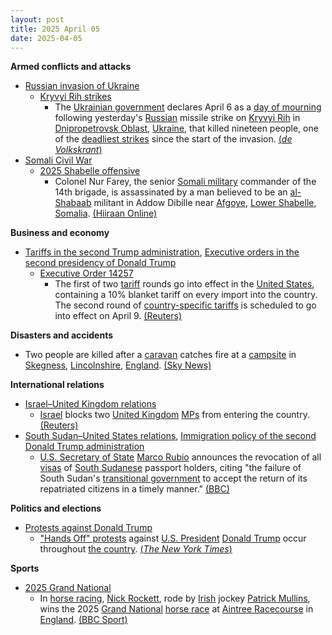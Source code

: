 ```yaml
---
layout: post
title: 2025 April 05
date: 2025-04-05
---
```



**Armed conflicts and attacks**

* [Russian invasion of Ukraine](https://en.wikipedia.org/wiki/Russian_invasion_of_Ukraine "Russian invasion of Ukraine")
  + [Kryvyi Rih strikes](https://en.wikipedia.org/wiki/Kryvyi_Rih_strikes_%282022%E2%80%93present%29 "Kryvyi Rih strikes (2022–present)")
    - The [Ukrainian government](https://en.wikipedia.org/wiki/Government_of_Ukraine "Government of Ukraine") declares April 6 as a [day of mourning](https://en.wikipedia.org/wiki/National_day_of_mourning "National day of mourning") following yesterday's [Russian](https://en.wikipedia.org/wiki/Russian_Armed_Forces "Russian Armed Forces") missile strike on [Kryvyi Rih](https://en.wikipedia.org/wiki/Kryvyi_Rih "Kryvyi Rih") in [Dnipropetrovsk Oblast](https://en.wikipedia.org/wiki/Dnipropetrovsk_Oblast "Dnipropetrovsk Oblast"), [Ukraine](https://en.wikipedia.org/wiki/Ukraine "Ukraine"), that killed nineteen people, one of the [deadliest strikes](https://en.wikipedia.org/wiki/Attacks_on_civilians_in_the_Russian_invasion_of_Ukraine "Attacks on civilians in the Russian invasion of Ukraine") since the start of the invasion. [(*de Volkskrant*)](https://www.volkskrant.nl/buitenland/een-van-de-dodelijkste-russische-aanvallen-ver-van-de-frontlinie-dompelt-kryvy-rih-in-rouw~baba6afe/)
* [Somali Civil War](https://en.wikipedia.org/wiki/Somali_Civil_War_%282009%E2%80%93present%29 "Somali Civil War (2009–present)")
  + [2025 Shabelle offensive](https://en.wikipedia.org/wiki/2025_Shabelle_offensive "2025 Shabelle offensive")
    - Colonel Nur Farey, the senior [Somali military](https://en.wikipedia.org/wiki/Somali_Armed_Forces "Somali Armed Forces") commander of the 14th brigade, is assassinated by a man believed to be an [al-Shabaab](https://en.wikipedia.org/wiki/Al-Shabaab_%28militant_group%29 "Al-Shabaab (militant group)") militant in Addow Dibille near [Afgoye](https://en.wikipedia.org/wiki/Afgoye "Afgoye"), [Lower Shabelle](https://en.wikipedia.org/wiki/Lower_Shabelle "Lower Shabelle"), [Somalia](https://en.wikipedia.org/wiki/Somalia "Somalia"). [(Hiiraan Online)](https://www.hiiraan.com/news4/2025/Apr/200987/senior_somali_army_commander_killed_during_troop_visit_in_lower_shabelle_region.aspx)

**Business and economy**

* [Tariffs in the second Trump administration](https://en.wikipedia.org/wiki/Tariffs_in_the_second_Trump_administration "Tariffs in the second Trump administration"), [Executive orders in the second presidency of Donald Trump](https://en.wikipedia.org/wiki/List_of_executive_orders_in_the_second_presidency_of_Donald_Trump "List of executive orders in the second presidency of Donald Trump")
  + [Executive Order 14257](https://en.wikipedia.org/wiki/Donald_Trump%27s_Liberation_Day_speech "Donald Trump's Liberation Day speech")
    - The first of two [tariff](https://en.wikipedia.org/wiki/Tariff "Tariff") rounds go into effect in the [United States](https://en.wikipedia.org/wiki/United_States "United States"), containing a 10% blanket tariff on every import into the country. The second round of [country-specific tariffs](https://en.wikipedia.org/wiki/Liberation_Day_tariffs "Liberation Day tariffs") is scheduled to go into effect on April 9. [(Reuters)](https://www.reuters.com/markets/us-starts-collecting-trumps-new-10-tariff-smashing-global-trade-norms-2025-04-05/)

**Disasters and accidents**

* Two people are killed after a [caravan](https://en.wikipedia.org/wiki/Caravan_%28trailer%29 "Caravan (trailer)") catches fire at a [campsite](https://en.wikipedia.org/wiki/Campsite "Campsite") in [Skegness](https://en.wikipedia.org/wiki/Skegness "Skegness"), [Lincolnshire](https://en.wikipedia.org/wiki/Lincolnshire "Lincolnshire"), [England](https://en.wikipedia.org/wiki/England "England"). [(Sky News)](https://news.sky.com/story/two-people-die-after-caravan-fire-at-holiday-park-in-lincolnshire-13342390)

**International relations**

* [Israel–United Kingdom relations](https://en.wikipedia.org/wiki/Israel%E2%80%93United_Kingdom_relations "Israel–United Kingdom relations")
  + [Israel](https://en.wikipedia.org/wiki/Israel "Israel") blocks two [United Kingdom](https://en.wikipedia.org/wiki/United_Kingdom "United Kingdom") [MPs](https://en.wikipedia.org/wiki/UK_MP "UK MP") from entering the country. [(Reuters)](https://www.reuters.com/world/two-british-mps-detained-by-israel-british-foreign-minister-says-2025-04-05/)
* [South Sudan–United States relations](https://en.wikipedia.org/wiki/South_Sudan%E2%80%93United_States_relations "South Sudan–United States relations"), [Immigration policy of the second Donald Trump administration](https://en.wikipedia.org/wiki/Immigration_policy_of_the_second_Donald_Trump_administration "Immigration policy of the second Donald Trump administration")
  + [U.S. Secretary of State](https://en.wikipedia.org/wiki/U.S._Secretary_of_State "U.S. Secretary of State") [Marco Rubio](https://en.wikipedia.org/wiki/Marco_Rubio "Marco Rubio") announces the revocation of all [visas](https://en.wikipedia.org/wiki/Travel_visa "Travel visa") of [South Sudanese](https://en.wikipedia.org/wiki/South_Sudan "South Sudan") passport holders, citing "the failure of South Sudan's [transitional government](https://en.wikipedia.org/wiki/Transitional_government "Transitional government") to accept the return of its repatriated citizens in a timely manner." [(BBC)](https://www.bbc.com/news/articles/cn5x775plnlo)

**Politics and elections**

* [Protests against Donald Trump](https://en.wikipedia.org/wiki/Protests_against_Donald_Trump "Protests against Donald Trump")
  + ["Hands Off" protests](https://en.wikipedia.org/wiki/Hands_Off_protests "Hands Off protests") against [U.S. President](https://en.wikipedia.org/wiki/President_of_the_United_States "President of the United States") [Donald Trump](https://en.wikipedia.org/wiki/Donald_Trump "Donald Trump") occur throughout [the country](https://en.wikipedia.org/wiki/United_States "United States"). [(*The New York Times*)](https://www.nytimes.com/2025/04/05/us/politics/anti-trump-protests-hands-off.html)

**Sports**

* [2025 Grand National](https://en.wikipedia.org/wiki/2025_Grand_National "2025 Grand National")
  + In [horse racing](https://en.wikipedia.org/wiki/Horse_racing "Horse racing"), [Nick Rockett](https://en.wikipedia.org/wiki/Nick_Rockett "Nick Rockett"), rode by [Irish](https://en.wikipedia.org/wiki/Irish_people "Irish people") jockey [Patrick Mullins](https://en.wikipedia.org/wiki/Patrick_Mullins_%28jockey%29 "Patrick Mullins (jockey)"), wins the 2025 [Grand National](https://en.wikipedia.org/wiki/Grand_National "Grand National") [horse race](https://en.wikipedia.org/wiki/Horse_racing "Horse racing") at [Aintree Racecourse](https://en.wikipedia.org/wiki/Aintree_Racecourse "Aintree Racecourse") in [England](https://en.wikipedia.org/wiki/England "England"). [(BBC Sport)](https://www.bbc.co.uk/sport/horse-racing/articles/cgm89zye9dwo)
